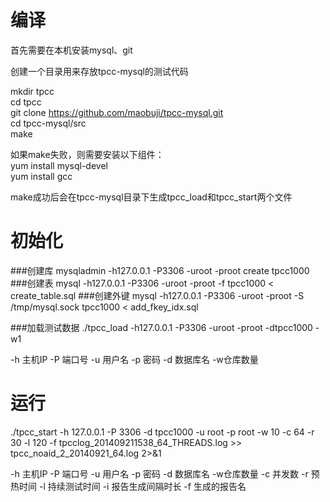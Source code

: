 编译
=======
首先需要在本机安装mysql、git<br>

创建一个目录用来存放tpcc-mysql的测试代码<br>

mkdir tpcc<br>
cd tpcc<br>
git clone https://github.com/maobuji/tpcc-mysql.git<br>
cd tpcc-mysql/src<br>
make

如果make失败，则需要安装以下组件：<br>
yum install mysql-devel<br>
yum install gcc<br>

make成功后会在tpcc-mysql目录下生成tpcc_load和tpcc_start两个文件<br>

初始化
===

###创建库
mysqladmin -h127.0.0.1 -P3306 -uroot -proot create tpcc1000
###创建表
mysql -h127.0.0.1 -P3306 -uroot -proot -f tpcc1000 < create_table.sql
###创建外键
mysql -h127.0.0.1 -P3306 -uroot -proot -S /tmp/mysql.sock tpcc1000 < add_fkey_idx.sql

###加载测试数据
./tpcc_load -h127.0.0.1 -P3306 -uroot -proot -dtpcc1000 -w1<br>

-h 主机IP     -P 端口号     -u 用户名      -p 密码     -d 数据库名     -w仓库数量

运行
====
./tpcc_start -h 127.0.0.1 -P 3306 -d tpcc1000 -u root -p root -w 10 -c 64 -r 30 -l 120 -f tpcclog_201409211538_64_THREADS.log >> tpcc_noaid_2_20140921_64.log 2>&1<br>


-h 主机IP     -P 端口号     -u 用户名      -p 密码     -d 数据库名     -w仓库数量     -c 并发数     -r 预热时间     -l 持续测试时间      -i 报告生成间隔时长      -f 生成的报告名
